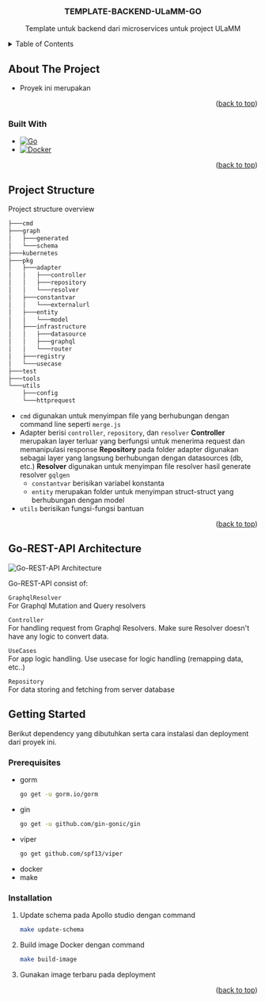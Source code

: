 <!-- Improved compatibility of back to top link: See: https://github.com/othneildrew/Best-README-Template/pull/73 -->

<a name="readme-top"></a>

<!--
*** Thanks for checking out the Best-README-Template. If you have a suggestion
*** that would make this better, please fork the repo and create a pull request
*** or simply open an issue with the tag "enhancement".
*** Don't forget to give the project a star!
*** Thanks again! Now go create something AMAZING! :D
-->

<!-- PROJECT LOGO -->
<br />
<div align="center">

<h3 align="center">TEMPLATE-BACKEND-ULaMM-GO
</h3>
  <p align="center">
    Template untuk backend dari microservices untuk project ULaMM
  </p>
</div>

<!-- TABLE OF CONTENTS -->
<details>
  <summary>Table of Contents</summary>
  <ol>
    <li>
      <a href="#about-the-project">About The Project</a>
      <ul>
        <li><a href="#built-with">Built With</a></li>
      </ul>
    </li>
    <li>
      <a href="#project-structure">Project Structure</a>
      <ul>
        <li><a href="#go-graphql-architecture">Go-REST-API Architecture</a></li>
      </ul>
    </li>
    <li>
      <a href="#getting-started">Getting Started</a>
      <ul>
        <li><a href="#prerequisites">Prerequisites</a></li>
        <li><a href="#installation">Installation</a></li>
      </ul>
    </li>
  </ol>
</details>

<!-- ABOUT THE PROJECT -->

## About The Project

-   Proyek ini merupakan

<p align="right">(<a href="#readme-top">back to top</a>)</p>

### Built With

-   [![Go][go.dev]][Go-Lang-url]
-   [![Docker][docker.com]][Docker-url]

<p align="right">(<a href="#readme-top">back to top</a>)</p>

## Project Structure

Project structure overview

```sh
├───cmd
├───graph
│   ├───generated
│   └───schema
├───kubernetes
├───pkg
│   ├───adapter
│   │   ├───controller
│   │   ├───repository
│   │   └───resolver
│   ├───constantvar
│   │   └───externalurl
│   ├───entity
│   │   └───model
│   ├───infrastructure
│   │   ├───datasource
│   │   ├───graphql
│   │   └───router
│   ├───registry
│   └───usecase
├───test
├───tools
└───utils
    ├───config
    └───httprequest
```

-   `cmd` digunakan untuk menyimpan file yang berhubungan dengan command line seperti `merge.js`
-   Adapter berisi `controller`, `repository`, dan `resolver`
    **Controller** merupakan layer terluar yang berfungsi untuk menerima request dan memanipulasi response
    **Repository** pada folder adapter digunakan sebagai layer yang langsung berhubungan dengan datasources (db, etc.)
    **Resolver** digunakan untuk menyimpan file resolver hasil generate resolver `gqlgen`
    -   `constantvar` berisikan variabel konstanta
    -   `entity` merupakan folder untuk menyimpan struct-struct yang berhubungan dengan model
-   `utils` berisikan fungsi-fungsi bantuan

<p align="right">(<a href="#readme-top">back to top</a>)</p>

## Go-REST-API Architecture

![Go-REST-API Architecture](docs/go-rest-api-architecture.png)

Go-REST-API consist of:

`GraphqlResolver`\
 For Graphql Mutation and Query resolvers

`Controller`\
For handling request from Graphql Resolvers. Make sure Resolver doesn't have any logic to convert data.

`UseCases`\
For app logic handling. Use usecase for logic handling (remapping data, etc..)

`Repository`\
For data storing and fetching from server database

<!-- GETTING STARTED -->

## Getting Started

Berikut dependency yang dibutuhkan serta cara instalasi dan deployment dari proyek ini.

### Prerequisites

-   gorm
    ```sh
    go get -u gorm.io/gorm
    ```
-   gin
    ```sh
    go get -u github.com/gin-gonic/gin
    ```
-   viper
    ```sh
    go get github.com/spf13/viper
    ```
-   docker
-   make

### Installation

1. Update schema pada Apollo studio dengan command
    ```sh
    make update-schema
    ```
2. Build image Docker dengan command
    ```sh
    make build-image
    ```
3. Gunakan image terbaru pada deployment

<p align="right">(<a href="#readme-top">back to top</a>)</p>

<!-- MARKDOWN LINKS & IMAGES -->
<!-- https://www.markdownguide.org/basic-syntax/#reference-style-links -->

[Go-Lang-url]: https://go.dev/
[go.dev]: https://img.shields.io/badge/Go-00ADD8?style=for-the-badge&logo=go&logoColor=white
[AWS-url]: https://aws.amazon.com/
[AWS.amazon.com]: https://img.shields.io/badge/Amazon_AWS-FF9900?style=for-the-badge&logo=amazonaws&logoColor=white
[Docker-url]: https://docker.com
[docker.com]: https://img.shields.io/badge/Docker-2496ED?logo=docker&logoColor=fff&style=for-the-badge
